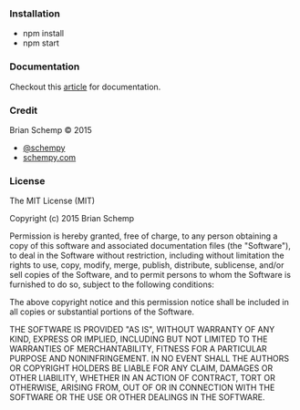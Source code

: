 ### Installation
* npm install
* npm start

### Documentation
Checkout this [article](https://schempy.com/2017/11/07/autogenerate_unit_test_boilerplate_part_2/) for documentation.

### Credit
Brian Schemp &copy; 2015

* [@schempy](https://twitter.com/schempy)
* [schempy.com](https://schempy.com)

### License

The MIT License (MIT)

Copyright (c) 2015 Brian Schemp

Permission is hereby granted, free of charge, to any person
obtaining a copy of this software and associated documentation
files (the "Software"), to deal in the Software without
restriction, including without limitation the rights to use,
copy, modify, merge, publish, distribute, sublicense, and/or sell
copies of the Software, and to permit persons to whom the
Software is furnished to do so, subject to the following
conditions:

The above copyright notice and this permission notice shall be
included in all copies or substantial portions of the Software.

THE SOFTWARE IS PROVIDED "AS IS", WITHOUT WARRANTY OF ANY KIND,
EXPRESS OR IMPLIED, INCLUDING BUT NOT LIMITED TO THE WARRANTIES
OF MERCHANTABILITY, FITNESS FOR A PARTICULAR PURPOSE AND
NONINFRINGEMENT. IN NO EVENT SHALL THE AUTHORS OR COPYRIGHT
HOLDERS BE LIABLE FOR ANY CLAIM, DAMAGES OR OTHER LIABILITY,
WHETHER IN AN ACTION OF CONTRACT, TORT OR OTHERWISE, ARISING
FROM, OUT OF OR IN CONNECTION WITH THE SOFTWARE OR THE USE OR
OTHER DEALINGS IN THE SOFTWARE.